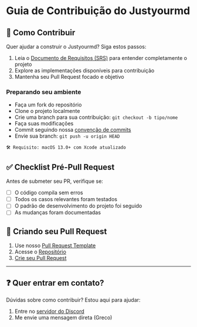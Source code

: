 # Guia de Contribuição do Justyourmd

## 🚀 Como Contribuir

Quer ajudar a construir o Justyourmd? Siga estos passos:

1. Leia o [Documento de Requisitos (SRS)](Docs/SRS.md) para entender completamente o projeto
2. Explore as implementações disponíveis para contribuição
3. Mantenha seu Pull Request focado e objetivo

### Preparando seu ambiente

- Faça um fork do repositório
- Clone o projeto localmente
- Crie uma branch para sua contribuição: `git checkout -b tipo/nome`
- Faça suas modificações
- Commit seguindo nossa [convenção de commits](.github/COMMIT_CONVENTION.md)
- Envie sua branch: `git push -u origin HEAD`

```plaintext
🛠 Requisito: macOS 13.0+ com Xcode atualizado
```

## ✅ Checklist Pré-Pull Request

Antes de submeter seu PR, verifique se:

- [ ] O código compila sem erros
- [ ] Todos os casos relevantes foram testados
- [ ] O padrão de desenvolvimento do projeto foi seguido
- [ ] As mudanças foram documentadas

## 📝 Criando seu Pull Request

1. Use nosso [Pull Request Template](.github/PULL_REQUEST_TEMPLATE.md)
2. Acesse o [Repositório](https://github.com/euclidaxiom/justyourmd)
3. [Crie seu Pull Request](https://docs.github.com/en/pull-requests/collaborating-with-pull-requests/proposing-changes-to-your-work-with-pull-requests/creating-a-pull-request)

---

## ❓ Quer entrar em contato?

Dúvidas sobre como contribuir? Estou aqui para ajudar:

1. Entre no [servidor do Discord](https://discord.gg/hNTMRb5KCz)
2. Me envie uma mensagem direta (Greco)
